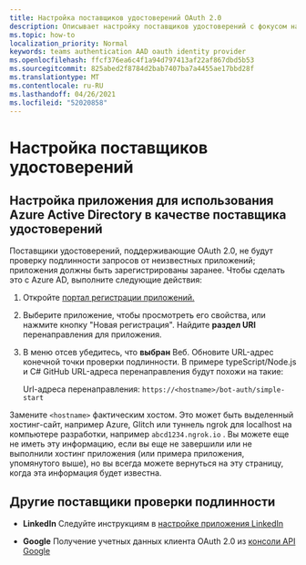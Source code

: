 ```yaml
---
title: Настройка поставщиков удостоверений OAuth 2.0
description: Описывает настройку поставщиков удостоверений с фокусом на Azure AD
ms.topic: how-to
localization_priority: Normal
keywords: teams authentication AAD oauth identity provider
ms.openlocfilehash: ffcf376ea6c4f1a94d797413af22af867dbd5b53
ms.sourcegitcommit: 825abed2f8784d2bab7407ba7a4455ae17bbd28f
ms.translationtype: MT
ms.contentlocale: ru-RU
ms.lasthandoff: 04/26/2021
ms.locfileid: "52020858"
---
```

# <a name="configure-identity-providers"></a>Настройка поставщиков удостоверений

## <a name="configuring-an-application-to-use-azure-active-directory-as-an-identity-provider"></a>Настройка приложения для использования Azure Active Directory в качестве поставщика удостоверений

Поставщики удостоверений, поддерживающие OAuth 2.0, не будут проверку подлинности запросов от неизвестных приложений; приложения должны быть зарегистрированы заранее. Чтобы сделать это с Azure AD, выполните следующие действия:

1. Откройте [портал регистрации приложений.](https://ms.portal.azure.com/#blade/Microsoft_AAD_RegisteredApps/ApplicationsListBlade)

2. Выберите приложение, чтобы просмотреть его свойства, или нажмите кнопку "Новая регистрация". Найдите **раздел URI** перенаправления для приложения.

3. В меню отсев убедитесь, что **выбран** Веб. Обновите URL-адрес конечной точки проверки подлинности. В примере typeScript/Node.js и C# GitHub URL-адреса перенаправления будут похожи на такие:

    Url-адреса перенаправления: `https://<hostname>/bot-auth/simple-start`

Замените `<hostname>` фактическим хостом. Это может быть выделенный хостинг-сайт, например Azure, Glitch или туннель ngrok для localhost на компьютере разработки, например `abcd1234.ngrok.io` . Вы можете еще не иметь эту информацию, если вы еще не завершили или не выполнили хостинг приложения (или примера приложения, упомянутого выше), но вы всегда можете вернуться на эту страницу, когда эта информация будет известна.

## <a name="other-authentication-providers"></a>Другие поставщики проверки подлинности

* **LinkedIn** Следуйте инструкциям в [настройке приложения LinkedIn](/linkedin/talent/apply-with-linkedin)

* **Google** Получение учетных данных клиента OAuth 2.0 из [консоли API Google](https://console.developers.google.com/)

